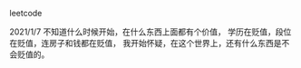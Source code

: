 leetcode

2021/1/7
不知道什么时候开始，在什么东西上面都有个价值，
    学历在贬值，段位在贬值，连房子和钱都在贬值，
        我开始怀疑，在这个世界上，还有什么东西是不会贬值的。

